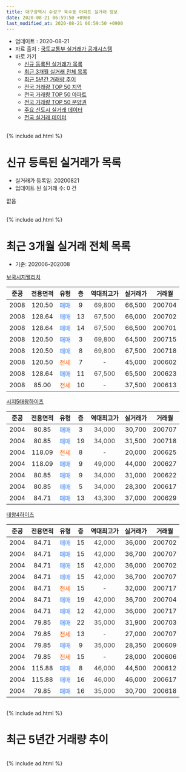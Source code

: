 ```yaml
---
title: 대구광역시 수성구 욱수동 아파트 실거래 정보
date: 2020-08-21 06:59:50 +0900
last_modified_at: 2020-08-21 06:59:50 +0900
---
```


* 업데이트 : 2020-08-21
* 자료 출처 : [국토교통부 실거래가 공개시스템](http://rt.molit.go.kr)
* 바로 가기
    * [신규 등록된 실거래가 목록](#신규-등록된-실거래가-목록)
    * [최근 3개월 실거래 전체 목록](#최근-3개월-실거래-전체-목록)
    * [최근 5년간 거래량 추이](#최근-5년간-거래량-추이)
    * [전국 거래량 TOP 50 지역](https://inasie.github.io/apt-trade-info/최근-3개월-전국에서-가장-거래가-많이-발생한-지역)
    * [전국 거래량 TOP 50 아파트](https://inasie.github.io/apt-trade-info/최근-3개월-전국에서-가장-거래가-많이-발생한-아파트)
    * [전국 거래량 TOP 50 분양권](https://inasie.github.io/apt-trade-info/최근-3개월-전국에서-가장-거래가-많이-발생한-분양권)
    * [주요 신도시 실거래 데이터](https://inasie.github.io/apt-trade-info/주요-신도시)
    * [전국 실거래 데이터](https://inasie.github.io/apt-trade-info/전국)
<br>
{% include ad.html %}
<br>

# 신규 등록된 실거래가 목록
* 실거래가 등록일: 20200821
* 업데이트 된 실거래 수: 0 건

없음

<br>
{% include ad.html %}
<br>

# 최근 3개월 실거래 전체 목록
* 기준: 202006-202008


[보국시지웰리치](https://search.naver.com/search.naver?query=%EB%8C%80%EA%B5%AC%EA%B4%91%EC%97%AD%EC%8B%9C+%EC%88%98%EC%84%B1%EA%B5%AC+%EC%9A%B1%EC%88%98%EB%8F%99+%EB%B3%B4%EA%B5%AD%EC%8B%9C%EC%A7%80%EC%9B%B0%EB%A6%AC%EC%B9%98)

|준공|전용면적|유형|층|역대최고가|실거래가|거래월|
|:---:|:---:|:---:|:---:|:---:|:---:|:---:|
|2008|120.50|<span style="color:#4285f3">매매</span>|9|<span style="color:#444444">69,800</span>|66,500|200704|
|2008|128.64|<span style="color:#4285f3">매매</span>|13|<span style="color:#444444">67,500</span>|66,000|200702|
|2008|128.64|<span style="color:#4285f3">매매</span>|14|<span style="color:#444444">67,500</span>|66,500|200701|
|2008|120.50|<span style="color:#4285f3">매매</span>|3|<span style="color:#444444">69,800</span>|64,500|200715|
|2008|120.50|<span style="color:#4285f3">매매</span>|8|<span style="color:#444444">69,800</span>|67,500|200718|
|2008|120.50|<span style="color:#ff5a00">전세</span>|7|<span style="color:#444444">-</span>|45,000|200602|
|2008|128.64|<span style="color:#4285f3">매매</span>|11|<span style="color:#444444">67,500</span>|65,500|200623|
|2008|85.00|<span style="color:#ff5a00">전세</span>|10|<span style="color:#444444">-</span>|37,500|200613|

[시지5태왕하이츠](https://search.naver.com/search.naver?query=%EB%8C%80%EA%B5%AC%EA%B4%91%EC%97%AD%EC%8B%9C+%EC%88%98%EC%84%B1%EA%B5%AC+%EC%9A%B1%EC%88%98%EB%8F%99+%EC%8B%9C%EC%A7%805%ED%83%9C%EC%99%95%ED%95%98%EC%9D%B4%EC%B8%A0)

|준공|전용면적|유형|층|역대최고가|실거래가|거래월|
|:---:|:---:|:---:|:---:|:---:|:---:|:---:|
|2004|80.85|<span style="color:#4285f3">매매</span>|3|<span style="color:#444444">34,000</span>|30,700|200707|
|2004|80.85|<span style="color:#4285f3">매매</span>|19|<span style="color:#444444">34,000</span>|31,500|200718|
|2004|118.09|<span style="color:#ff5a00">전세</span>|8|<span style="color:#444444">-</span>|20,000|200625|
|2004|118.09|<span style="color:#4285f3">매매</span>|9|<span style="color:#444444">49,000</span>|44,000|200627|
|2004|80.85|<span style="color:#4285f3">매매</span>|9|<span style="color:#444444">34,000</span>|31,000|200622|
|2004|80.85|<span style="color:#4285f3">매매</span>|5|<span style="color:#444444">34,000</span>|28,300|200617|
|2004|84.71|<span style="color:#4285f3">매매</span>|13|<span style="color:#444444">43,300</span>|37,000|200629|

[태왕4하이츠](https://search.naver.com/search.naver?query=%EB%8C%80%EA%B5%AC%EA%B4%91%EC%97%AD%EC%8B%9C+%EC%88%98%EC%84%B1%EA%B5%AC+%EC%9A%B1%EC%88%98%EB%8F%99+%ED%83%9C%EC%99%954%ED%95%98%EC%9D%B4%EC%B8%A0)

|준공|전용면적|유형|층|역대최고가|실거래가|거래월|
|:---:|:---:|:---:|:---:|:---:|:---:|:---:|
|2004|84.71|<span style="color:#4285f3">매매</span>|15|<span style="color:#444444">42,000</span>|36,000|200702|
|2004|84.71|<span style="color:#4285f3">매매</span>|15|<span style="color:#444444">42,000</span>|36,700|200707|
|2004|84.71|<span style="color:#4285f3">매매</span>|15|<span style="color:#444444">42,000</span>|36,000|200702|
|2004|84.71|<span style="color:#4285f3">매매</span>|15|<span style="color:#444444">42,000</span>|36,700|200707|
|2004|84.71|<span style="color:#ff5a00">전세</span>|15|<span style="color:#444444">-</span>|32,000|200717|
|2004|84.71|<span style="color:#4285f3">매매</span>|19|<span style="color:#444444">42,000</span>|36,700|200704|
|2004|84.71|<span style="color:#4285f3">매매</span>|12|<span style="color:#444444">42,000</span>|36,000|200717|
|2004|79.85|<span style="color:#4285f3">매매</span>|22|<span style="color:#444444">35,000</span>|31,900|200703|
|2004|79.85|<span style="color:#ff5a00">전세</span>|13|<span style="color:#444444">-</span>|27,000|200707|
|2004|79.85|<span style="color:#4285f3">매매</span>|9|<span style="color:#444444">35,000</span>|28,350|200609|
|2004|79.85|<span style="color:#ff5a00">전세</span>|15|<span style="color:#444444">-</span>|28,000|200606|
|2004|115.88|<span style="color:#4285f3">매매</span>|8|<span style="color:#444444">46,000</span>|44,500|200612|
|2004|115.88|<span style="color:#4285f3">매매</span>|16|<span style="color:#444444">46,000</span>|46,000|200617|
|2004|79.85|<span style="color:#4285f3">매매</span>|16|<span style="color:#444444">35,000</span>|30,700|200618|


<br>
{% include ad.html %}
<br>

# 최근 5년간 거래량 추이


<div style="width:100%;">
    <canvas id="deal_progress" height="200"></canvas>
</div>

<script>
new Chart(document.getElementById("deal_progress"), {
    type: 'line',
    data: {
        labels: ['201508','201509','201510','201511','201512','201601','201602','201603','201604','201605','201606','201607','201608','201609','201610','201611','201612','201701','201702','201703','201704','201705','201706','201707','201708','201709','201710','201711','201712','201801','201802','201803','201804','201805','201806','201807','201808','201809','201810','201811','201812','201901','201902','201903','201904','201905','201906','201907','201908','201909','201910','201911','201912','202001','202002','202003','202004','202005','202006','202007','202008'],
        datasets: [{
            label: '매매',
            pointRadius: 1,
            data: [5, 4, 1, 3, 1, 0, 2, 2, 3, 2, 3, 6, 5, 3, 9, 7, 3, 8, 2, 4, 4, 5, 9, 18, 9, 5, 5, 2, 3, 3, 4, 3, 2, 3, 2, 2, 9, 9, 3, 1, 0, 2, 5, 3, 4, 4, 0, 7, 0, 11, 3, 8, 8, 6, 0, 5, 4, 2, 9, 14, 0],
            borderColor: "rgba(255, 201, 14, 1)",
            backgroundColor: "rgba(255, 201, 14, 0.5)",
            fill: false,
            lineTension: 0
        },{
            label: '전월세',
            pointRadius: 1,
            data: [1, 3, 5, 3, 5, 7, 4, 1, 0, 1, 2, 3, 5, 2, 3, 3, 2, 6, 1, 2, 1, 3, 4, 2, 2, 3, 5, 3, 4, 3, 1, 0, 1, 0, 2, 3, 3, 3, 1, 4, 3, 4, 7, 1, 4, 1, 1, 3, 2, 6, 3, 2, 3, 3, 5, 1, 3, 0, 4, 2, 0],
            borderColor: "rgba(0, 141, 185, 1)",
            backgroundColor: "rgba(0, 141, 185, 0.5)",
            fill: false,
            lineTension: 0
        }
        ]
    },
    options: {
        responsive: true,
        title: {
            display: false
        },
        tooltips: {
            mode: 'index',
            intersect: false
        },
        hover: {
            mode: 'nearest',
            intersect: true
        },
        scales: {
            xAxes: [{
                display: true,
                scaleLabel: {
                    display: true,
                    labelString: '년/월'
                }
            }],
            yAxes: [{
                display: true,
                ticks: {
                    suggestedMin: 0,
                },
                scaleLabel: {
                    display: true,
                    labelString: '실거래 수'
                }
            }]
        }
    }
});

</script>


<br>
{% include ad.html %}
<br>

